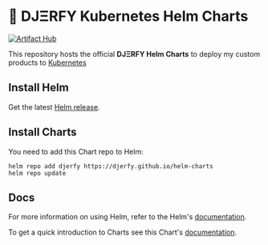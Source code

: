 # 🐳 DJΞRFY Kubernetes Helm Charts

[![Artifact Hub](https://img.shields.io/endpoint?url=https://artifacthub.io/badge/repository/djerfy)](https://artifacthub.io/packages/search?repo=djerfy)

This repository hosts the official **DJΞRFY Helm Charts** to deploy my custom products to [Kubernetes](https://kubernetes.io/)

## Install Helm

Get the latest [Helm release](https://github.com/kubernetes/helm#install).

## Install Charts

You need to add this Chart repo to Helm:

```console
helm repo add djerfy https://djerfy.github.io/helm-charts
helm repo update
```

## Docs

For more information on using Helm, refer to the Helm's [documentation](https://docs.helm.sh/using_helm/#quickstart-guide).

To get a quick introduction to Charts see this Chart's [documentation](https://docs.helm.sh/developing_charts/#charts).

